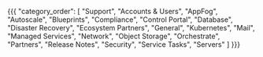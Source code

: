 {{{
  "category_order": [
    "Support",
    "Accounts & Users",
    "AppFog",
    "Autoscale",
    "Blueprints",
    "Compliance",
    "Control Portal",
    "Database",
    "Disaster Recovery",
    "Ecosystem Partners",
    "General",
    "Kubernetes",
    "Mail",
    "Managed Services",
    "Network",
    "Object Storage",
    "Orchestrate",
    "Partners",
    "Release Notes",
    "Security",
    "Service Tasks",
    "Servers"
  ]
}}}
